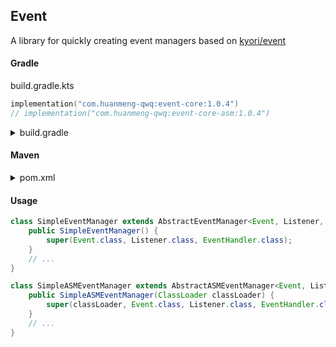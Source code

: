 ## Event

A library for quickly creating event managers based on [kyori/event](https://github.com/KyoriPowered/event)

#### Gradle

build.gradle.kts

```kotlin
implementation("com.huanmeng-qwq:event-core:1.0.4")
// implementation("com.huanmeng-qwq:event-core-asm:1.0.4")
```

<details>

<summary>build.gradle</summary>

```groovy
implementation 'com.huanmeng-qwq:event-core:1.0.4'
```

</details>

#### Maven

<details>
<summary>pom.xml</summary>

```xml

<dependency>
    <groupId>com.huanmeng-qwq</groupId>
    <artifactId>event-core</artifactId>
    <version>1.0.4</version>
</dependency>
        <!--<dependency>
            <groupId>com.huanmeng-qwq</groupId>
            <artifactId>event-core-asm</artifactId>
            <version>1.0.4</version>
        </dependency>-->
```

</details>


#### Usage

```java
class SimpleEventManager extends AbstractEventManager<Event, Listener, EventHandler> {
    public SimpleEventManager() {
        super(Event.class, Listener.class, EventHandler.class);
    }
    // ...
}

class SimpleASMEventManager extends AbstractASMEventManager<Event, Listener, EventHandler> {
    public SimpleASMEventManager(ClassLoader classLoader) {
        super(classLoader, Event.class, Listener.class, EventHandler.class);
    }
    // ...
}
```